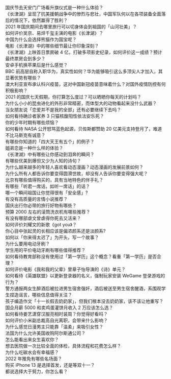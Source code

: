 国庆节去天安门广场看升旗仪式是一种什么体验？  
《长津湖》呈现了抗美援朝战争中的惨烈与悲壮，中国军队何以在各项装备全面落后的情况下，依然赢得了胜利？  
2021 年国庆期间去哪里旅行可以切身体会到祖国的「山河壮美」？  
如何评价吴京、易烊千玺主演的电影《长津湖》？  
中国为什么会选择熊猫作为国宝呢？  
电影《长津湖》中的哪些细节最让你印象深刻？  
《长津湖》上映首日票房破 4 亿，打破多项影史纪录，如何评价这一成绩？预计最终票房会到多少？  
安卓手机换苹果后是什么感觉？  
BBC 前高层自称入职华为，真实性如何？华为能够吸引这么多顶尖人才加入，其显著优势有哪些？  
澳大利亚宣布承认科兴疫苗，这对中国新冠疫苗意味着什么？对国外疫情防控有何积极影响？  
2021 的国庆七天假期，你打算怎么度过？可以晒晒你每天的计划吗？  
为什么小小的昆虫进化的外形非常精密，而体型大的动物看起来没什么武器？  
当女朋友说「恋爱并不是我的全部」还有必要继续下去吗？  
如何看待确诊者家养 3 只猫核酸阳性依法安乐死？  
你的少年时期有哪些烦恼？  
如何看待 NASA 公开怒骂蓝色起源，贝佐斯都赞助 20 亿美元支持登月了，难道不比马斯克有诚意？  
有哪些你知道的「四大天王有五个」的例子？  
姐弟恋是一种什么样的体验？  
《长津湖》中有哪些让你感动到泪奔的瞬间？  
有哪些优美到爆但又少为人知的诗句？  
为什么越来越多的年轻人喜欢看动态漫画？动态漫画的发展前景如何？  
为什么所有人都告诉你要变得圆滑世故，却没有人告诉你要变得强大呢？  
北京有哪些值得购买的，具有当地特色的伴手礼？  
有哪些「听君一席话，如听一席话」的话？  
哪一个瞬间祖国让你觉得很有「安全感」?  
有没有高质量的言情小说推荐？  
国庆出行你必带的旅行好物有哪些？  
预算 2000 左右的滚筒洗衣机有哪些推荐？  
有没有哪部虐文曾虐得你死去又活来？  
如何评价刘耀文的新歌《got you》？  
你心目中张起灵的长相应该是偏浓颜系还是淡颜系?  
如何以「你来得太迟了」为开头，写一个故事？  
为什么要用电动牙刷？  
学生用的平价电动牙刷有哪些值得推荐？  
如何看待教育部称没有使用过「第一学历」这个概念？看重「第一学历」是否合理？  
如何评价电影《我和我的父辈》里章子怡导演的《诗》单元？  
如何看待《英雄联盟》以更新登录器的名义，强制玩家安装 WeGame 登录游戏的行为？  
警方通报两女生醉酒后被拉进男生宿舍强奸，酒后被送至男生宿舍醒酒，系围观学生捏造谣言，哪些信息值得关注？  
孩子编造作文「十一长假去奶奶家」，但我们根本没去奶奶家，该不该让他重写？  
国企月薪  5000 和卖鸡蛋灌饼月收入 2 万应该怎么选？  
如何看待娄艺潇穿汉服亮相时装周？你觉得好看吗？  
如何评价小米副总裁高自光离职，会带来什么影响？  
为什么感觉日漫男主只能靠「温柔」来吸引女性？  
法国为什么允许美国收购阿尔斯通公司？  
怎么能看出来女生喜欢你？  
想去医院做一次比较全面的体检，具体流程和花费怎么样？  
为什么吃碳水会有幸福感？  
2022 年推免有哪些名场面？  
购买 iPhone 13 是选择首发，还是等双十一？  
都说选择大于努力，你怎么看？  
